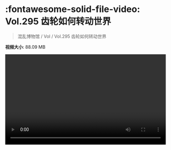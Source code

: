 # :fontawesome-solid-file-video: Vol.295 齿轮如何转动世界

> 混乱博物馆 / Vol / Vol.295 齿轮如何转动世界

**视频大小**: 88.09 MB

<video id="V-e01dc7dccf20238a0dc9b8434ba3980a" width="512" height="288" preload="none" playsinline webkit-playsinline></video>